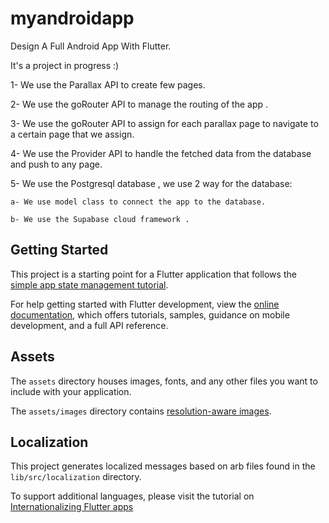 # myandroidapp

Design A Full Android App With Flutter.

It's a project in progress :)

1- We use the Parallax API to create few pages.

2- We use the goRouter API to manage the routing of the app .

3- We use the goRouter API to assign for each parallax page to navigate to a certain page that we assign.

4- We use the Provider API to handle the fetched data from the database and push to any page.

5- We use the Postgresql database , we use 2 way for the database:

    a- We use model class to connect the app to the database.

    b- We use the Supabase cloud framework .


[](https://youtu.be/3jCsLWhw8T0)

## Getting Started

This project is a starting point for a Flutter application that follows the
[simple app state management
tutorial](https://flutter.dev/docs/development/data-and-backend/state-mgmt/simple).

For help getting started with Flutter development, view the
[online documentation](https://flutter.dev/docs), which offers tutorials,
samples, guidance on mobile development, and a full API reference.

## Assets

The `assets` directory houses images, fonts, and any other files you want to
include with your application.

The `assets/images` directory contains [resolution-aware
images](https://flutter.dev/docs/development/ui/assets-and-images#resolution-aware).

## Localization

This project generates localized messages based on arb files found in
the `lib/src/localization` directory.

To support additional languages, please visit the tutorial on
[Internationalizing Flutter
apps](https://flutter.dev/docs/development/accessibility-and-localization/internationalization)
